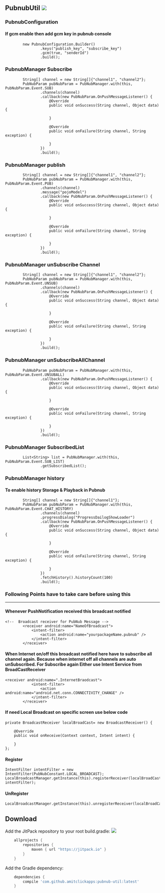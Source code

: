 PubnubUtil ![](https://jitpack.io/v/amitclickapps/pubnub-util.svg?style=flat-square)
------
### PubnubConfiguration
#### If gcm enable then add gcm key in pubnub console
```
        new PubnubConfiguration.Builder()
                .keys("publish_key", "subscribe_key")
                .gcm(true, "senderId")
                .build();
```
### PubnubManager Subscribe
```
        String[] channel = new String[]{"channel1", "channel2"};
        PubNubParam pubNubParam = PubNubManager.with(this, PubNubParam.Event.SUB)
                .channels(channel)
                .callback(new PubNubParam.OnPushMessageListener() {
                    @Override
                    public void onSuccess(String channel, Object data) {

                    }

                    @Override
                    public void onFailure(String channel, String exception) {

                    }
                })
                .build();
```
### PubnubManager publish
```
        String[] channel = new String[]{"channel1", "channel2"};
        PubNubParam pubNubParam = PubNubManager.with(this, PubNubParam.Event.PUB)
                .channels(channel)
                .message("pojoModel")
                .callback(new PubNubParam.OnPushMessageListener() {
                    @Override
                    public void onSuccess(String channel, Object data) {

                    }

                    @Override
                    public void onFailure(String channel, String exception) {

                    }
                })
                .build();
```
### PubnubManager unSubscribe Channel
```
        String[] channel = new String[]{"channel1", "channel2"};
        PubNubParam pubNubParam = PubNubManager.with(this, PubNubParam.Event.UNSUB)
                .channels(channel)
                .callback(new PubNubParam.OnPushMessageListener() {
                    @Override
                    public void onSuccess(String channel, Object data) {

                    }

                    @Override
                    public void onFailure(String channel, String exception) {

                    }
                })
                .build();
```
### PubnubManager unSubscribeAllChannel
```
        PubNubParam pubNubParam = PubNubManager.with(this, PubNubParam.Event.UNSUBALL)
                .callback(new PubNubParam.OnPushMessageListener() {
                    @Override
                    public void onSuccess(String channel, Object data) {

                    }

                    @Override
                    public void onFailure(String channel, String exception) {

                    }
                })
                .build();
```
### PubnubManager SubscribedList
```
        List<String> list = PubNubManager.with(this, PubNubParam.Event.SUB_LIST)
                .getSubscribedList();
```
### PubnubManager history
#### To enable history Storage & Playback in Pubnub
```
        String[] channel = new String[]{"channel1"};
        PubNubParam pubNubParam = PubNubManager.with(this, PubNubParam.Event.CHAT_HISTORY)
                .channels(channel)
                .progressDialog("ProgressDailogShowLoader")
                .callback(new PubNubParam.OnPushMessageListener() {
                    @Override
                    public void onSuccess(String channel, Object data) {

                    }

                    @Override
                    public void onFailure(String channel, String exception) {

                    }
                })
                .fetchHistory().historyCount(100)
                .build();
```

### Following Points have to take care before using this
--------
#### Whenever PushNotification received this broadcast notified
```
<!--  Broadcast receiver for PubNub Message -->
        <receiver android:name="NameOfBroadcast">
            <intent-filter>
                <action android:name="yourpackageName.pubnub" />
            </intent-filter>
        </receiver>
```
#### When Internet on/off this broadcast notified here have to subscribe all channel again. Because when internet off all channels are auto unSubscribed. For Subscribe again Either use Intent Service from BroadCastReceiver
```
<receiver android:name=".InternetBraodcast">
            <intent-filter>
                <action android:name="android.net.conn.CONNECTIVITY_CHANGE" />
            </intent-filter>
        </receiver>
```
#### If need Local Broadcast on specific screen use below code
```
private BroadcastReceiver localBroadCast= new BroadcastReceiver() {

    @Override
    public void onReceive(Context context, Intent intent) {

    }
};
```
#### Register
```
IntentFilter intentFilter = new IntentFilter(PubNubConstant.LOCAL_BROADCAST);
LocalBroadcastManager.getInstance(this).registerReceiver(localBroadCast, intentFilter);
```


#### UnRegister
```
LocalBroadcastManager.getInstance(this).unregisterReceiver(localBroadCast);
```
Download
--------
Add the JitPack repository to your root build.gradle: ![](https://jitpack.io/v/amitclickapps/pubnub-util.svg?style=flat-square)

```groovy
	allprojects {
		repositories {
			maven { url "https://jitpack.io" }
		}
	}
```
Add the Gradle dependency:
```groovy
	dependencies {
		compile 'com.github.amitclickapps:pubnub-util:latest'
	}
```